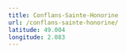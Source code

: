 ```yaml
---
title: Conflans-Sainte-Honorine
url: /conflans-sainte-honorine/
latitude: 49.004
longitude: 2.083
---
```

